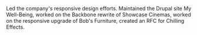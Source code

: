 Led the company's responsive design efforts. Maintained the Drupal site My
Well-Being, worked on the Backbone rewrite of Showcase Cinemas, worked on the
responsive upgrade of Bob's Furniture, created an RFC for Chilling Effects.
